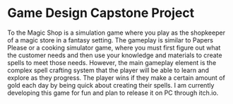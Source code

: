 # Game Design Capstone Project
 
To the Magic Shop is a simulation game where you play as the shopkeeper of a magic store in a fantasy setting. The gameplay is similar to Papers Please or a cooking simulator game, where you must first figure out what the customer needs and then use your knowledge and materials to create spells to meet those needs. However, the main gameplay element is the complex spell crafting system that the player will be able to learn and explore as they progress. The player wins if they make a certain amount of gold each day by being quick about creating their spells. I am currently developing this game for fun and plan to release it on PC through itch.io.
